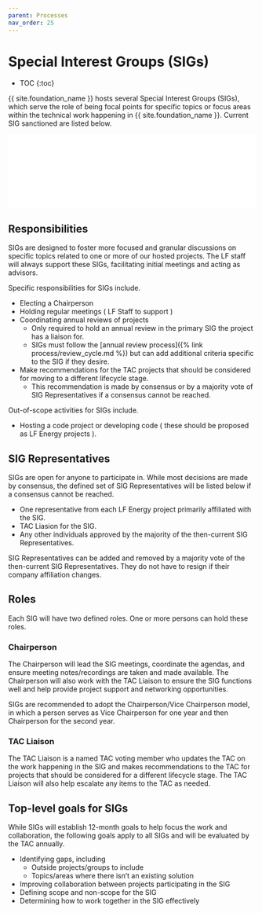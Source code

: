 ```yaml
---
parent: Processes
nav_order: 25
---
```


# Special Interest Groups (SIGs)

* TOC
{:toc}

{{ site.foundation_name }} hosts several Special Interest Groups (SIGs), which serve the role of being focal points for specific topics or focus areas within the technical work happening in {{ site.foundation_name }}. Current SIG sanctioned are listed below.

<iframe src="{{ site.landscape_url }}/sigs?style=body%7Bbackground-color:white;%7D.borderless-mode%20.mosaic%20.logo%7Bheight:100px;%7D%20.sh_wrapper%7Bdisplay:none;%7D%23embedded-footer%7Bdisplay:none;%7D.borderless-mode%20.mosaic-wrap%20%7B%20padding:%2010px%2020px%7D" frameborder="0" id="landscape" scrolling="no" style="width: 1px; min-width: 100%; opacity: 1; visibility: visible; overflow: hidden;"></iframe>
<script src="{{ site.landscape_url }}/iframeResizer.js"></script>

## Responsibilities

SIGs are designed to foster more focused and granular discussions on specific topics related to one or more of our hosted projects. The LF staff will always support these SIGs, facilitating initial meetings and acting as advisors.

Specific responsibilities for SIGs include.

- Electing a Chairperson
- Holding regular meetings ( LF Staff to support )
- Coordinating annual reviews of projects
  - Only required to hold an annual review in the primary SIG the project has a liaison for.
  - SIGs must follow the [annual review process]({% link process/review_cycle.md %}) but can add additional criteria specific to the SIG if they desire.
- Make recommendations for the TAC projects that should be considered for moving to a different lifecycle stage.
  - This recommendation is made by consensus or by a majority vote of SIG Representatives if a consensus cannot be reached.
 
Out-of-scope activities for SIGs include.

- Hosting a code project or developing code ( these should be proposed as LF Energy projects ).

## SIG Representatives

SIGs are open for anyone to participate in. While most decisions are made by consensus, the defined set of SIG Representatives will be listed below if a consensus cannot be reached.

- One representative from each LF Energy project primarily affiliated with the SIG.
- TAC Liasion for the SIG.
- Any other individuals approved by the majority of the then-current SIG Representatives.

SIG Representatives can be added and removed by a majority vote of the then-current SIG Representatives. They do not have to resign if their company affiliation changes.

## Roles 

Each SIG will have two defined roles. One or more persons can hold these roles.

### Chairperson

The Chairperson will lead the SIG meetings, coordinate the agendas, and ensure meeting notes/recordings are taken and made available. The Chairperson will also work with the TAC Liaison to ensure the SIG functions well and help provide project support and networking opportunities.

SIGs are recommended to adopt the Chairperson/Vice Chairperson model, in which a person serves as Vice Chairperson for one year and then Chairperson for the second year. 

### TAC Liaison 

The TAC Liaison is a named TAC voting member who updates the TAC on the work happening in the SIG and makes recommendations to the TAC for projects that should be considered for a different lifecycle stage. The TAC Liaison will also help escalate any items to the TAC as needed.

## Top-level goals for SIGs

While SIGs will establish 12-month goals to help focus the work and collaboration, the following goals apply to all SIGs and will be evaluated by the TAC annually.

- Identifying gaps, including
  - Outside projects/groups to include
  - Topics/areas where there isn’t an existing solution
- Improving collaboration between projects participating in the SIG
- Defining scope and non-scope for the SIG
- Determining how to work together in the SIG effectively







